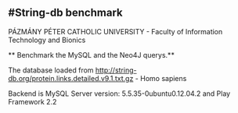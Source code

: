 #String-db benchmark
---

PÁZMÁNY PÉTER CATHOLIC UNIVERSITY - Faculty of Information Technology and Bionics



** Benchmark the MySQL and the Neo4J querys.**

The database loaded from http://string-db.org/protein.links.detailed.v9.1.txt.gz - Homo sapiens 

Backend is MySQL 
Server version: 5.5.35-0ubuntu0.12.04.2 and Play Framework 2.2